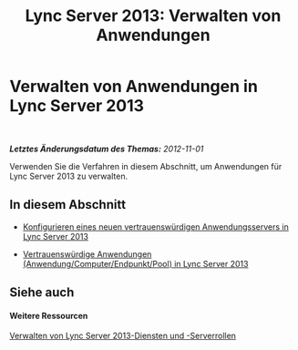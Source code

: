 ﻿---
title: 'Lync Server 2013: Verwalten von Anwendungen'
TOCTitle: Verwalten von Anwendungen
ms:assetid: 34d8bbd0-3010-4b5e-8846-7ae7a0753cbb
ms:mtpsurl: https://technet.microsoft.com/de-de/library/JJ688019(v=OCS.15)
ms:contentKeyID: 49890702
ms.date: 05/19/2016
mtps_version: v=OCS.15
ms.translationtype: HT
---

# Verwalten von Anwendungen in Lync Server 2013

 

_**Letztes Änderungsdatum des Themas:** 2012-11-01_

Verwenden Sie die Verfahren in diesem Abschnitt, um Anwendungen für Lync Server 2013 zu verwalten.

## In diesem Abschnitt

  - [Konfigurieren eines neuen vertrauenswürdigen Anwendungsservers in Lync Server 2013](lync-server-2013-configure-a-new-trusted-application-server.md)

  - [Vertrauenswürdige Anwendungen (Anwendung/Computer/Endpunkt/Pool) in Lync Server 2013](lync-server-2013-trusted-applications-application-computer-endpoint-pool.md)

## Siehe auch

#### Weitere Ressourcen

[Verwalten von Lync Server 2013-Diensten und -Serverrollen](lync-server-2013-managing-lync-server-services-and-server-roles.md)

